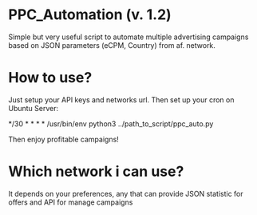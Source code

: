 # PPC_Automation (v. 1.2)
Simple but very useful script to automate multiple advertising campaigns based on JSON parameters (eCPM, Country) from af. network.

# How to use?
Just setup your API keys and networks url. Then set up your cron on Ubuntu Server:

*/30 * * * * /usr/bin/env python3 ../path_to_script/ppc_auto.py

Then enjoy profitable campaigns! 

# Which network i can use?
It depends on your preferences, any that can provide JSON statistic for offers and API for manage campaigns
